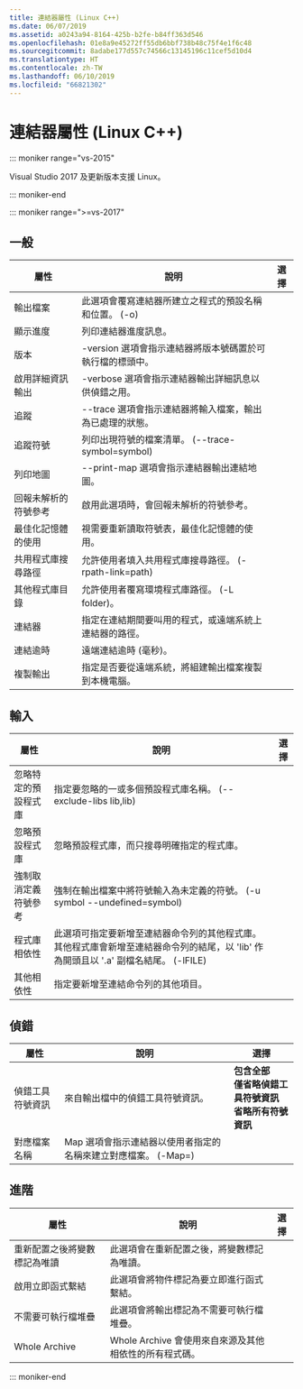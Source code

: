 ```yaml
---
title: 連結器屬性 (Linux C++)
ms.date: 06/07/2019
ms.assetid: a0243a94-8164-425b-b2fe-b84ff363d546
ms.openlocfilehash: 01e8a9e45272ff55db6bbf738b48c75f4e1f6c48
ms.sourcegitcommit: 8adabe177d557c74566c13145196c11cef5d10d4
ms.translationtype: HT
ms.contentlocale: zh-TW
ms.lasthandoff: 06/10/2019
ms.locfileid: "66821302"
---
```

# <a name="linker-properties-linux-c"></a>連結器屬性 (Linux C++)

::: moniker range="vs-2015"

Visual Studio 2017 及更新版本支援 Linux。

::: moniker-end

::: moniker range=">=vs-2017"

## <a name="general"></a>一般

屬性 | 說明 | 選擇
--- | ---| ---
輸出檔案 | 此選項會覆寫連結器所建立之程式的預設名稱和位置。 (-o)
顯示進度 | 列印連結器進度訊息。
版本 | -version 選項會指示連結器將版本號碼置於可執行檔的標頭中。
啟用詳細資訊輸出 | -verbose 選項會指示連結器輸出詳細訊息以供偵錯之用。
追蹤 | --trace 選項會指示連結器將輸入檔案，輸出為已處理的狀態。
追蹤符號 | 列印出現符號的檔案清單。 (--trace-symbol=symbol)
列印地圖 | --print-map 選項會指示連結器輸出連結地圖。
回報未解析的符號參考 | 啟用此選項時，會回報未解析的符號參考。
最佳化記憶體的使用 | 視需要重新讀取符號表，最佳化記憶體的使用。
共用程式庫搜尋路徑 | 允許使用者填入共用程式庫搜尋路徑。 (-rpath-link=path)
其他程式庫目錄 | 允許使用者覆寫環境程式庫路徑。 (-L folder)。
連結器 | 指定在連結期間要叫用的程式，或遠端系統上連結器的路徑。
連結逾時 | 遠端連結逾時 (毫秒)。
複製輸出 | 指定是否要從遠端系統，將組建輸出檔案複製到本機電腦。

## <a name="input"></a>輸入

屬性 | 說明 | 選擇
--- | ---| ---
忽略特定的預設程式庫 | 指定要忽略的一或多個預設程式庫名稱。 (--exclude-libs lib,lib)
忽略預設程式庫 | 忽略預設程式庫，而只搜尋明確指定的程式庫。
強制取消定義符號參考 | 強制在輸出檔案中將符號輸入為未定義的符號。 (-u symbol --undefined=symbol)
程式庫相依性 | 此選項可指定要新增至連結器命令列的其他程式庫。 其他程式庫會新增至連結器命令列的結尾，以 'lib' 作為開頭且以 '.a' 副檔名結尾。  (-lFILE)
其他相依性 | 指定要新增至連結命令列的其他項目。

## <a name="debugging"></a>偵錯

屬性 | 說明 | 選擇
--- | ---| ---
偵錯工具符號資訊 | 來自輸出檔中的偵錯工具符號資訊。 | **包含全部**<br>**僅省略偵錯工具符號資訊**<br>**省略所有符號資訊**<br>
對應檔案名稱 | Map 選項會指示連結器以使用者指定的名稱來建立對應檔案。 (-Map=)

## <a name="advanced"></a>進階

屬性 | 說明 | 選擇
--- | ---| ---
重新配置之後將變數標記為唯讀 | 此選項會在重新配置之後，將變數標記為唯讀。
啟用立即函式繫結 | 此選項會將物件標記為要立即進行函式繫結。
不需要可執行檔堆疊 | 此選項會將輸出標記為不需要可執行檔堆疊。
Whole Archive | Whole Archive 會使用來自來源及其他相依性的所有程式碼。

::: moniker-end
